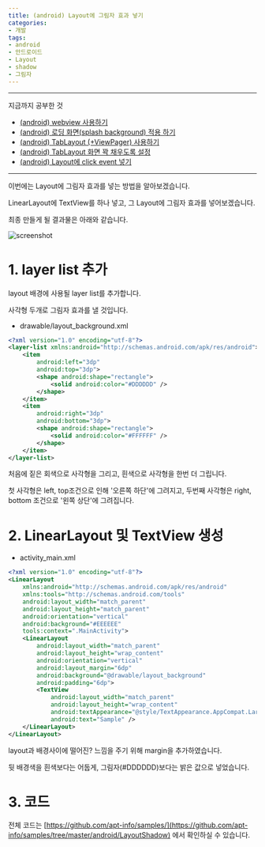 ```yaml
---
title: (android) Layout에 그림자 효과 넣기
categories:
- 개발
tags:
- android
- 안드로이드
- Layout
- shadow
- 그림자
---
```


---

지금까지 공부한 것

* [(android) webview 사용하기](https://apt-info.github.io/%EA%B0%9C%EB%B0%9C/android-webview/)
* [(android) 로딩 화면(splash background) 적용 하기](https://apt-info.github.io/%EA%B0%9C%EB%B0%9C/android-splash-background/)
* [(android) TabLayout (+ViewPager) 사용하기](https://apt-info.github.io/%EA%B0%9C%EB%B0%9C/android-tablayout/)
* [(android) TabLayout 화면 꽉 채우도록 설정](https://apt-info.github.io/%EA%B0%9C%EB%B0%9C/android-tablayout-fill/)
* [(android) Layout에 click event 넣기](https://apt-info.github.io/%EA%B0%9C%EB%B0%9C/android-layout-click/)

---

이번에는 Layout에 그림자 효과를 넣는 방법을 알아보겠습니다.

LinearLayout에 TextView를 하나 넣고, 그 Layout에 그림자 효과를 넣어보겠습니다.

최종 만들게 될 결과물은 아래와 같습니다.

![screenshot](https://apt-info.github.io/images/2019-10-06-android-layout-shadow/1.jpg)


# 1. layer list 추가

layout 배경에 사용될 layer list를 추가합니다.

사각형 두개로 그림자 효과를 낼 것입니다.

- drawable/layout_background.xml

```xml
<?xml version="1.0" encoding="utf-8"?>
<layer-list xmlns:android="http://schemas.android.com/apk/res/android">
    <item
        android:left="3dp"
        android:top="3dp">
        <shape android:shape="rectangle">
            <solid android:color="#DDDDDD" />
        </shape>
    </item>
    <item
        android:right="3dp"
        android:bottom="3dp">
        <shape android:shape="rectangle">
            <solid android:color="#FFFFFF" />
        </shape>
    </item>
</layer-list>
```

처음에 짙은 회색으로 사각형을 그리고, 흰색으로 사각형을 한번 더 그립니다.

첫 사각형은 left, top조건으로 인해 '오른쪽 하단'에 그려지고, 두번째 사각형은 right, bottom 조건으로 '왼쪽 상단'에 그려집니다.

# 2. LinearLayout 및 TextView 생성

- activity_main.xml

```xml
<?xml version="1.0" encoding="utf-8"?>
<LinearLayout
    xmlns:android="http://schemas.android.com/apk/res/android"
    xmlns:tools="http://schemas.android.com/tools"
    android:layout_width="match_parent"
    android:layout_height="match_parent"
    android:orientation="vertical"
    android:background="#EEEEEE"
    tools:context=".MainActivity">
    <LinearLayout
        android:layout_width="match_parent"
        android:layout_height="wrap_content"
        android:orientation="vertical"
        android:layout_margin="6dp"
        android:background="@drawable/layout_background"
        android:padding="6dp">
        <TextView
            android:layout_width="match_parent"
            android:layout_height="wrap_content"
            android:textAppearance="@style/TextAppearance.AppCompat.Large"
            android:text="Sample" />
    </LinearLayout>
</LinearLayout>

```

layout과 배경사이에 떨어진? 느낌을 주기 위해 margin을 추가하였습니다.

뒷 배경색을 흰색보다는 어둡게, 그림자(#DDDDDD)보다는 밝은 값으로 넣었습니다.

# 3. 코드

전체 코드는 [https://github.com/apt-info/samples/](https://github.com/apt-info/samples/tree/master/android/LayoutShadow) 에서 확인하실 수 있습니다.
